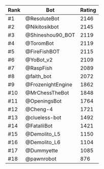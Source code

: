 Rank|Bot|Rating
---|---|---
#1|@ResoluteBot|2146
#2|@Nikitosikbot|2145
#3|@Shineshou90_BOT|2119
#4|@ToromBot|2119
#5|@FireFishBOT|2115
#6|@YoBot_v2|2109
#7|@RaspFish|2089
#8|@faith_bot|2072
#9|@FrozenightEngine|1862
#10|@MrChessTheBot|1848
#11|@OpeningsBot|1764
#12|@Cheng-4|1721
#13|@clueless-bot|1492
#14|@FataliiBot|1421
#15|@Demolito_L5|1150
#16|@Demolito_L6|1104
#17|@Dummyette|1085
#18|@pawnrobot|876
